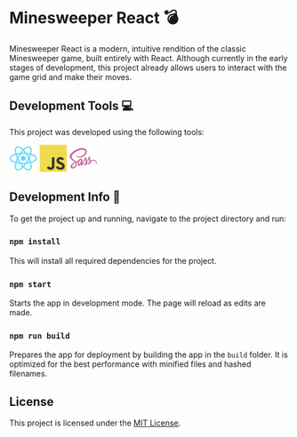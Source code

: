 # Minesweeper React 💣

Minesweeper React is a modern, intuitive rendition of the classic Minesweeper game, built entirely with React. Although currently in the early stages of development, this project already allows users to interact with the game grid and make their moves.

## Development Tools 💻

This project was developed using the following tools:

<div>
  <code><img height="50" src="https://github.com/devicons/devicon/blob/master/icons/react/react-original.svg" alt="react"></code>
  <code><img height="50" src="https://github.com/devicons/devicon/blob/master/icons/javascript/javascript-original.svg" alt="javascript"></code>
  <code><img height="50" src="https://github.com/devicons/devicon/blob/master/icons/sass/sass-original.svg" alt="sass"></code>
</div>

## Development Info 🔧

To get the project up and running, navigate to the project directory and run:

### `npm install`

This will install all required dependencies for the project.

### `npm start`

Starts the app in development mode. The page will reload as edits are made.

### `npm run build`

Prepares the app for deployment by building the app in the `build` folder. It is optimized for the best performance with minified files and hashed filenames.

## License

This project is licensed under the [MIT License](LICENSE).
